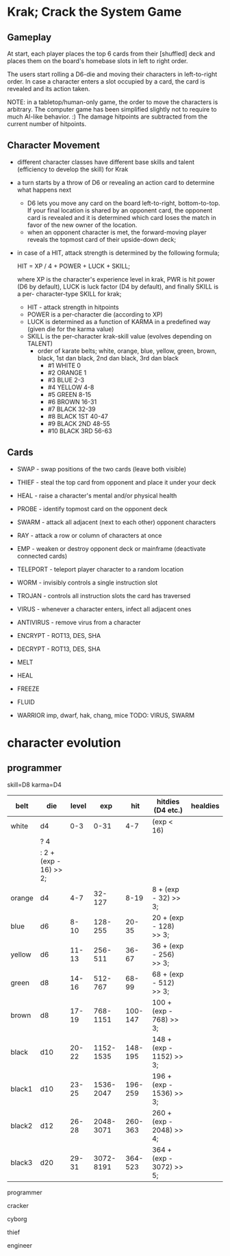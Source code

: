 # Krak; Crack the System Game

## Gameplay

At start, each player places the top 6 cards from their [shuffled] deck and
places them on the board's homebase slots in left to right order.

The users start rolling a D6-die and moving their characters in left-to-right
order. In case a character enters a slot occupied by a card, the card is
revealed and its action taken.

NOTE: in a tabletop/human-only game, the order to move the characters is
arbitrary. The computer game has been simplified slightly not to require to
much AI-like behavior. :) The damage hitpoints are subtracted from the current
number of hitpoints.

## Character Movement

- different character classes have different base skills and talent (efficiency
  to develop the skill) for Krak
- a turn starts by a throw of D6 or revealing an action card to determine
  what happens next
  - D6 lets you move any card on the board left-to-right, bottom-to-top. If your
    final location is shared by an opponent card, the opponent card is revealed
    and it is determined which card loses the match in favor of the new owner of
    the location.
  - when an opponent character is met, the forward-moving player reveals the
    topmost card of their upside-down deck;
- in case of a HIT, attack strength is determined by the following formula;

  HIT = XP / 4 + POWER + LUCK + SKILL;

  where XP is the character's experience level in krak, PWR is hit power (D6 by
  default), LUCK is luck factor (D4 by default), and finally SKILL is a per-
  character-type SKILL for krak;
  - HIT         - attack strength in hitpoints
  - POWER is a per-character die (according to XP)
  - LUCK is determined as a function of KARMA in a predefined way (given die for
    the karma value)
  - SKILL is the per-character krak-skill value (evolves depending on TALENT)
    - order of karate belts; white, orange, blue, yellow, green, brown, black,
      1st dan black, 2nd dan black, 3rd dan black
      - #1 WHITE        0
      - #2 ORANGE       1
      - #3 BLUE         2-3
      - #4 YELLOW       4-8
      - #5 GREEN        8-15
      - #6 BROWN        16-31
      - #7 BLACK        32-39
      - #8 BLACK 1ST    40-47
      - #9 BLACK 2ND    48-55
      - #10 BLACK 3RD   56-63

## Cards

- SWAP          - swap positions of the two cards (leave both visible)
- THIEF         - steal the top card from opponent and place it under your deck
- HEAL          - raise a character's mental and/or physical health
- PROBE         - identify topmost card on the opponent deck
- SWARM         - attack all adjacent (next to each other) opponent characters
- RAY           - attack a row or column of characters at once
- EMP           - weaken or destroy opponent deck or mainframe (deactivate
                  connected cards)
- TELEPORT      - teleport player character to a random location
- WORM          - invisibly controls a single instruction slot
- TROJAN        - controls all instruction slots the card has traversed
- VIRUS         - whenever a character enters, infect all adjacent ones
- ANTIVIRUS     - remove virus from a character
- ENCRYPT       - ROT13, DES, SHA
- DECRYPT       - ROT13, DES, SHA

- MELT
- HEAL
- FREEZE
- FLUID
- WARRIOR         imp, dwarf, hak, chang, mice TODO: VIRUS, SWARM

# character evolution

## programmer
skill=D8
karma=D4

belt    | die   | level | exp      |  hit   | hitdies (D4 etc.)         | healdies
--------|-------|-------|----------|--------|---------------------------|----------------------
white   | d4    | 0-3   | 0-31     | 4-7    | (exp < 16)                |
                                            | ? 4                       |
                                            | : 2 + (exp - 16) >> 2;    |
orange  | d4    | 4-7   | 32-127   | 8-19   | 8 + (exp - 32) >> 3;      |
blue    | d6    | 8-10  | 128-255  | 20-35  | 20 + (exp - 128) >> 3;    |
yellow  | d6    | 11-13 | 256-511  | 36-67  | 36 + (exp - 256) >> 3;    |
green   | d8    | 14-16 | 512-767  | 68-99  | 68 + (exp - 512) >> 3;    |
brown   | d8    | 17-19 | 768-1151 | 100-147| 100 + (exp - 768) >> 3;   |
black   | d10   | 20-22 | 1152-1535| 148-195| 148 + (exp - 1152) >> 3;  |
black1  | d10   | 23-25 | 1536-2047| 196-259| 196 + (exp - 1536) >> 3;  |
black2  | d12   | 26-28 | 2048-3071| 260-363| 260 + (exp - 2048) >> 4;
black3  | d20   | 29-31 | 3072-8191| 364-523| 364 + (exp - 3072) >> 5;

programmer

cracker

cyborg

thief

engineer

